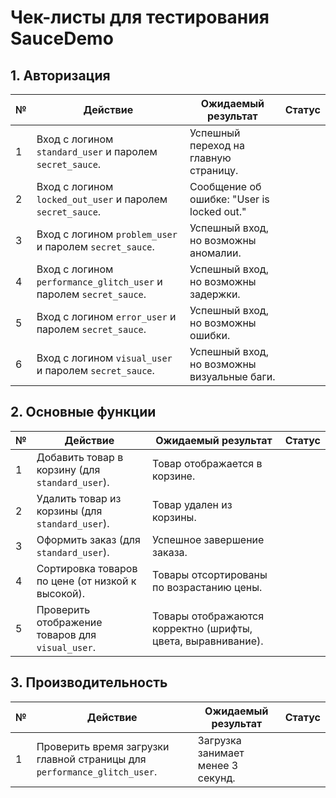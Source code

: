 # Чек-листы для тестирования SauceDemo

## 1. Авторизация
| №  | Действие                                                                 | Ожидаемый результат                     | Статус |
|----|--------------------------------------------------------------------------|-----------------------------------------|--------|
| 1  | Вход с логином `standard_user` и паролем `secret_sauce`.                 | Успешный переход на главную страницу.   |        |
| 2  | Вход с логином `locked_out_user` и паролем `secret_sauce`.               | Сообщение об ошибке: "User is locked out." |        |
| 3  | Вход с логином `problem_user` и паролем `secret_sauce`.                  | Успешный вход, но возможны аномалии.    |        |
| 4  | Вход с логином `performance_glitch_user` и паролем `secret_sauce`.       | Успешный вход, но возможны задержки.    |        |
| 5  | Вход с логином `error_user` и паролем `secret_sauce`.                    | Успешный вход, но возможны ошибки.      |        |
| 6  | Вход с логином `visual_user` и паролем `secret_sauce`.                   | Успешный вход, но возможны визуальные баги. |        |

## 2. Основные функции
| №  | Действие                                                                 | Ожидаемый результат                     | Статус |
|----|--------------------------------------------------------------------------|-----------------------------------------|--------|
| 1  | Добавить товар в корзину (для `standard_user`).                          | Товар отображается в корзине.           |        |
| 2  | Удалить товар из корзины (для `standard_user`).                          | Товар удален из корзины.                |        |
| 3  | Оформить заказ (для `standard_user`).                                    | Успешное завершение заказа.             |        |
| 4  | Сортировка товаров по цене (от низкой к высокой).                        | Товары отсортированы по возрастанию цены. |        |
| 5  | Проверить отображение товаров для `visual_user`.                         | Товары отображаются корректно (шрифты, цвета, выравнивание). |        |

## 3. Производительность
| №  | Действие                                                                 | Ожидаемый результат                     | Статус |
|----|--------------------------------------------------------------------------|-----------------------------------------|--------|
| 1  | Проверить время загрузки главной страницы для `performance_glitch_user`. | Загрузка занимает менее 3 секунд.       |        |